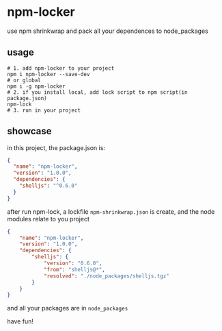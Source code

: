 # npm-locker
use npm shrinkwrap and pack all your dependences to node_packages

## usage

```shell
# 1. add npm-locker to your project
npm i npm-locker --save-dev
# or global
npm i -g npm-locker
# 2. if you install local, add lock script to npm script(in package.json)
npm-lock
# 3. run in your project
```

## showcase

in this project, the package.json is:

```json
{
  "name": "npm-locker",
  "version": "1.0.0",
  "dependencies": {
    "shelljs": "^0.6.0"
  }
}
```

after run npm-lock, a lockfile `npm-shrinkwrap.json` is create,
and the node modules relate to you project

```json
{
    "name": "npm-locker",
    "version": "1.0.0",
    "dependencies": {
        "shelljs": {
            "version": "0.6.0",
            "from": "shelljs@*",
            "resolved": "./node_packages/shelljs.tgz"
        }
    }
}
```

and all your packages are in `node_packages`

have fun!
